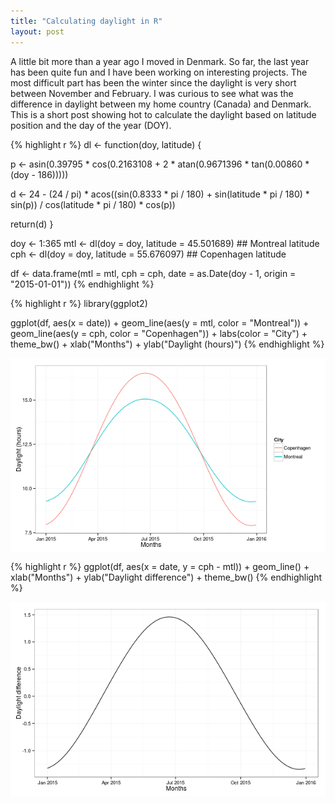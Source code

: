 ```yaml
---
title: "Calculating daylight in R"
layout: post
---
```


A little bit more than a year ago I moved in Denmark. So far, the last year has been quite fun and I have been working on interesting projects. The most difficult part has been the winter since the daylight is very short between November and February. I was curious to see what was the difference in daylight between my home country (Canada) and Denmark. This is a short post showing hot to calculate the daylight based on latitude position and the day of the year (DOY).



{% highlight r %}
dl <- function(doy, latitude) {

  p <- asin(0.39795 * cos(0.2163108 + 2 * atan(0.9671396 * tan(0.00860 * (doy - 186)))))

  d <- 24 - (24 / pi) * acos((sin(0.8333 * pi / 180) + sin(latitude * pi / 180) * sin(p)) / cos(latitude * pi / 180) * cos(p))

  return(d)
}


doy <- 1:365
mtl <- dl(doy = doy, latitude = 45.501689) ## Montreal latitude
cph <- dl(doy = doy, latitude = 55.676097) ## Copenhagen latitude

df <- data.frame(mtl = mtl, cph = cph, date = as.Date(doy - 1, origin = "2015-01-01"))
{% endhighlight %}


{% highlight r %}
library(ggplot2)

ggplot(df, aes(x = date)) +
  geom_line(aes(y = mtl, color = "Montreal")) +
  geom_line(aes(y = cph, color = "Copenhagen")) +
  labs(color = "City") +
  theme_bw() +
  xlab("Months") +
  ylab("Daylight (hours)")
{% endhighlight %}

<img src="/assets/Rfig/unnamed-chunk-2-1.png" title="plot of chunk unnamed-chunk-2" alt="plot of chunk unnamed-chunk-2" style="display: block; margin: auto;" />

{% highlight r %}
ggplot(df, aes(x = date, y = cph - mtl)) +
  geom_line() +
  xlab("Months") +
  ylab("Daylight difference") +
  theme_bw()
{% endhighlight %}

<img src="/assets/Rfig/unnamed-chunk-2-2.png" title="plot of chunk unnamed-chunk-2" alt="plot of chunk unnamed-chunk-2" style="display: block; margin: auto;" />
